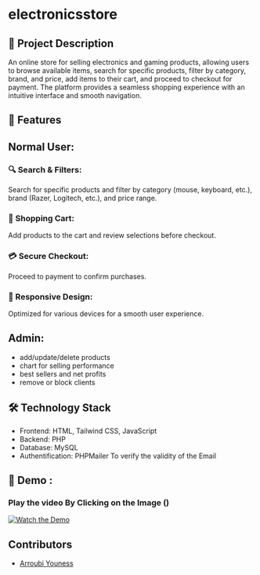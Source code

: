 # electronicsstore
## 📝 Project Description
An online store for selling electronics and gaming products, allowing users to browse available items, search for specific products, filter by category, brand, and price, add items to their cart, and proceed to checkout for payment. The platform provides a seamless shopping experience with an intuitive interface and smooth navigation.
## 🚀 Features
## Normal User: 
### 🔍 Search & Filters: 
Search for specific products and filter by category (mouse, keyboard, etc.), brand (Razer, Logitech, etc.), and price range.
### 🛒 Shopping Cart:
Add products to the cart and review selections before checkout.
### 💳 Secure Checkout:
Proceed to payment to confirm purchases.
### 📱 Responsive Design:
Optimized for various devices for a smooth user experience.
## Admin:
- add/update/delete products
- chart for selling performance
- best sellers and net profits
- remove or block clients
## 🛠️ Technology Stack
- Frontend: HTML, Tailwind CSS, JavaScript
- Backend: PHP
- Database: MySQL
- Authentification: PHPMailer To verify the validity of the Email
## 🎥 Demo : 
### Play the video By Clicking on the Image ()
[![Watch the Demo](https://github.com/user-attachments/assets/2cbd04fb-5e15-40c7-91f2-3e26cbcf25ea)](https://youtu.be/mEA5dbJmDjY)
## Contributors
- [Arroubi Youness](https://github.com/arroubi-youness)
